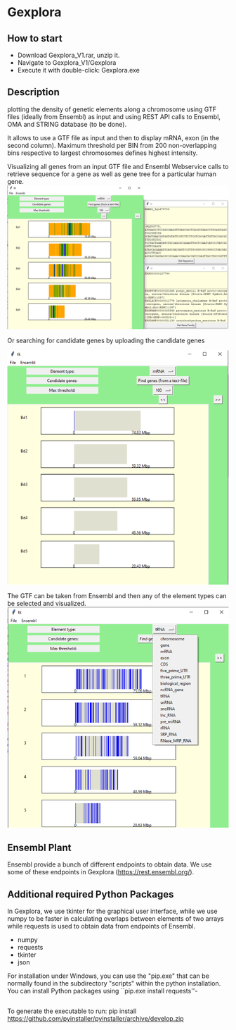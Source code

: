 # Gexplora

## How to start

* Download Gexplora_V1.rar, unzip it.
* Navigate to Gexplora_V1/Gexplora
* Execute it with double-click: Gexplora.exe

## Description

plotting the density of genetic elements along a chromosome using GTF files (ideally from Ensembl) as input
and using REST API calls to Ensembl, OMA and STRING database (to be done).

It allows to use a GTF file as input and then to display mRNA, exon (in the second
column). Maximum threshold per BIN from 200 non-overlapping bins respective
to largest chromosomes defines highest intensity.

Visualizing all genes from an input GTF file and Ensembl Webservice calls to retrieve sequence for a
gene as well as gene tree for a particular human gene.
![Gexplora](https://github.com/nthomasCUBE/Gexplora/blob/master/pix/fig1A.png)

Or searching for candidate genes by uploading the candidate genes

![Gexplora](https://github.com/nthomasCUBE/Gexplora/blob/master/pix/fig1B.png)

The GTF can be taken from Ensembl and then any of the element types can be selected and visualized.
![Gexplora](https://github.com/nthomasCUBE/Gexplora/blob/master/pix/fig1C.png)

## Ensembl Plant

Ensembl provide a bunch of different endpoints to obtain data. We use some of these endpoints 
in Gexplora (https://rest.ensembl.org/).

## Additional required Python Packages

In Gexplora, we use tkinter for the graphical user interface, while
we use numpy to be faster in calculating overlaps between elements of two arrays while
requests is used to obtain data from endpoints of Ensembl.

- numpy
- requests
- tkinter
- json

For installation under Windows, you can use the "pip.exe" that can be normally
found in the subdirectory "scripts" within the python installation.
You can install Python packages using ``pip.exe install requests''-


##

To generate the executable to run:
pip install https://github.com/pyinstaller/pyinstaller/archive/develop.zip






